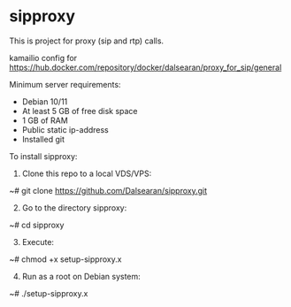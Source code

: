 # sipproxy

This is project for proxy (sip and rtp) calls.

kamailio config for https://hub.docker.com/repository/docker/dalsearan/proxy_for_sip/general

Minimum server requirements:
* Debian 10/11
* At least 5 GB of free disk space
* 1 GB of RAM
* Public static ip-address
* Installed git

To install sipproxy:
1. Clone this repo to a local VDS/VPS:

  ~# git clone https://github.com/Dalsearan/sipproxy.git

2. Go to the directory sipproxy:

  ~# cd sipproxy

3. Execute:

  ~# chmod +x setup-sipproxy.x

4. Run as a root on Debian system:

  ~# ./setup-sipproxy.x
